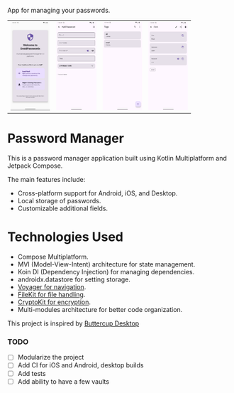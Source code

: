 App for managing your passwords.

<table>
  <tr>
    <td>
      <img src="https://github.com/devapro/droid-passwords/blob/main/screenshots/img.png?raw=true" height="200px" />
    </td>
    <td>
      <img src="https://github.com/devapro/droid-passwords/blob/main/screenshots/img_1.png?raw=true" height="200px" />
    </td>
    <td>
      <img src="https://github.com/devapro/droid-passwords/blob/main/screenshots/img_2.png?raw=true" height="200px" />
    </td>
    <td>
      <img src="https://github.com/devapro/droid-passwords/blob/main/screenshots/img_3.png?raw=true" height="200px" />
    </td>
  </tr>
</table>

# Password Manager

This is a password manager application built using Kotlin Multiplatform and Jetpack Compose.

The main features include:

- Cross-platform support for Android, iOS, and Desktop.
- Local storage of passwords.
- Customizable additional fields.

# Technologies Used

- Compose Multiplatform.
- MVI (Model-View-Intent) architecture for state management.
- Koin DI (Dependency Injection) for managing dependencies.
- androidx.datastore for setting storage.
- [Voyager for navigation](https://github.com/adrielcafe/voyager).
- [FileKit for file handling](https://github.com/vinceglb/FileKit).
- [CryptoKit for encryption](https://github.com/whyoleg/cryptography-kotlin).
- Multi-modules architecture for better code organization.

This project is inspired by [Buttercup Desktop](https://github.com/buttercup/buttercup-desktop)

### TODO
- [ ] Modularize the project
- [ ] Add CI for iOS and Android, desktop builds
- [ ] Add tests
- [ ] Add ability to have a few vaults
